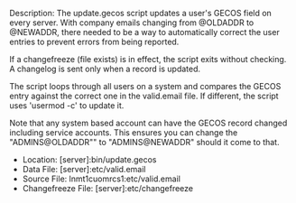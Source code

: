 Description: The update.gecos script updates a user's GECOS field on every server. With company emails changing from @OLDADDR to @NEWADDR, there needed to be a way to automatically correct the user entries to prevent errors from being reported.
    
If a changefreeze (file exists) is in effect, the script exits without checking. A changelog is sent only when a record is updated.

The script loops through all users on a system and compares the GECOS entry against the correct one in the valid.email file. If different, the script uses 'usermod -c' to update it.

Note that any system based account can have the GECOS record changed including service accounts. This ensures you can change the "ADMINS@OLDADDR"" to "ADMINS@NEWADDR" should it come to that.
 
* Location: [server]:bin/update.gecos
* Data File: [server]:etc/valid.email
* Source File: lnmt1cuomrcs1:etc/valid.email
* Changefreeze File: [server]:etc/changefreeze

